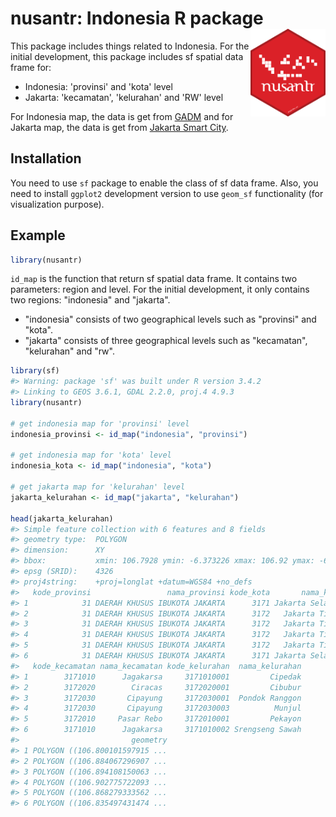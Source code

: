 
<!-- README.md is generated from README.Rmd. Please edit that file -->
nusantr: Indonesia R package <img src="man/figures/logo.png" align="right" height="140" width="120"/>
=====================================================================================================

This package includes things related to Indonesia. For the initial development, this package includes sf spatial data frame for:

-   Indonesia: 'provinsi' and 'kota' level
-   Jakarta: 'kecamatan', 'kelurahan' and 'RW' level

For Indonesia map, the data is get from [GADM](http://www.gadm.org/) and for Jakarta map, the data is get from [Jakarta Smart City](http://smartcity.jakarta.go.id).

Installation
------------

You need to use `sf` package to enable the class of sf data frame. Also, you need to install `ggplot2` development version to use `geom_sf` functionality (for visualization purpose).

Example
-------

``` r
library(nusantr)
```

`id_map` is the function that return sf spatial data frame. It contains two parameters: region and level. For the initial development, it only contains two regions: "indonesia" and "jakarta".

-   "indonesia" consists of two geographical levels such as "provinsi" and "kota".
-   "jakarta" consists of three geographical levels such as "kecamatan", "kelurahan" and "rw".

``` r
library(sf)
#> Warning: package 'sf' was built under R version 3.4.2
#> Linking to GEOS 3.6.1, GDAL 2.2.0, proj.4 4.9.3
library(nusantr)

# get indonesia map for 'provinsi' level
indonesia_provinsi <- id_map("indonesia", "provinsi")

# get indonesia map for 'kota' level
indonesia_kota <- id_map("indonesia", "kota")

# get jakarta map for 'kelurahan' level
jakarta_kelurahan <- id_map("jakarta", "kelurahan")

head(jakarta_kelurahan)
#> Simple feature collection with 6 features and 8 fields
#> geometry type:  POLYGON
#> dimension:      XY
#> bbox:           xmin: 106.7928 ymin: -6.373226 xmax: 106.92 ymax: -6.331914
#> epsg (SRID):    4326
#> proj4string:    +proj=longlat +datum=WGS84 +no_defs
#>   kode_provinsi                 nama_provinsi kode_kota       nama_kota
#> 1            31 DAERAH KHUSUS IBUKOTA JAKARTA      3171 Jakarta Selatan
#> 2            31 DAERAH KHUSUS IBUKOTA JAKARTA      3172   Jakarta Timur
#> 3            31 DAERAH KHUSUS IBUKOTA JAKARTA      3172   Jakarta Timur
#> 4            31 DAERAH KHUSUS IBUKOTA JAKARTA      3172   Jakarta Timur
#> 5            31 DAERAH KHUSUS IBUKOTA JAKARTA      3172   Jakarta Timur
#> 6            31 DAERAH KHUSUS IBUKOTA JAKARTA      3171 Jakarta Selatan
#>   kode_kecamatan nama_kecamatan kode_kelurahan  nama_kelurahan
#> 1        3171010      Jagakarsa     3171010001         Cipedak
#> 2        3172020        Ciracas     3172020001         Cibubur
#> 3        3172030       Cipayung     3172030001  Pondok Ranggon
#> 4        3172030       Cipayung     3172030003          Munjul
#> 5        3172010     Pasar Rebo     3172010001         Pekayon
#> 6        3171010      Jagakarsa     3171010002 Srengseng Sawah
#>                         geometry
#> 1 POLYGON ((106.800101597915 ...
#> 2 POLYGON ((106.884067296907 ...
#> 3 POLYGON ((106.894108150063 ...
#> 4 POLYGON ((106.902775722093 ...
#> 5 POLYGON ((106.868279333562 ...
#> 6 POLYGON ((106.835497431474 ...
```
